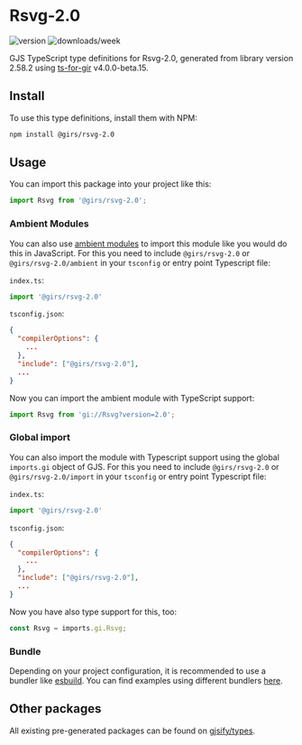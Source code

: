
# Rsvg-2.0

![version](https://img.shields.io/npm/v/@girs/rsvg-2.0)
![downloads/week](https://img.shields.io/npm/dw/@girs/rsvg-2.0)


GJS TypeScript type definitions for Rsvg-2.0, generated from library version 2.58.2 using [ts-for-gir](https://github.com/gjsify/ts-for-gir) v4.0.0-beta.15.


## Install

To use this type definitions, install them with NPM:
```bash
npm install @girs/rsvg-2.0
```

## Usage

You can import this package into your project like this:
```ts
import Rsvg from '@girs/rsvg-2.0';
```

### Ambient Modules

You can also use [ambient modules](https://github.com/gjsify/ts-for-gir/tree/main/packages/cli#ambient-modules) to import this module like you would do this in JavaScript.
For this you need to include `@girs/rsvg-2.0` or `@girs/rsvg-2.0/ambient` in your `tsconfig` or entry point Typescript file:

`index.ts`:
```ts
import '@girs/rsvg-2.0'
```

`tsconfig.json`:
```json
{
  "compilerOptions": {
    ...
  },
  "include": ["@girs/rsvg-2.0"],
  ...
}
```

Now you can import the ambient module with TypeScript support: 

```ts
import Rsvg from 'gi://Rsvg?version=2.0';
```

### Global import

You can also import the module with Typescript support using the global `imports.gi` object of GJS.
For this you need to include `@girs/rsvg-2.0` or `@girs/rsvg-2.0/import` in your `tsconfig` or entry point Typescript file:

`index.ts`:
```ts
import '@girs/rsvg-2.0'
```

`tsconfig.json`:
```json
{
  "compilerOptions": {
    ...
  },
  "include": ["@girs/rsvg-2.0"],
  ...
}
```

Now you have also type support for this, too:

```ts
const Rsvg = imports.gi.Rsvg;
```

### Bundle

Depending on your project configuration, it is recommended to use a bundler like [esbuild](https://esbuild.github.io/). You can find examples using different bundlers [here](https://github.com/gjsify/ts-for-gir/tree/main/examples).

## Other packages

All existing pre-generated packages can be found on [gjsify/types](https://github.com/gjsify/types).

